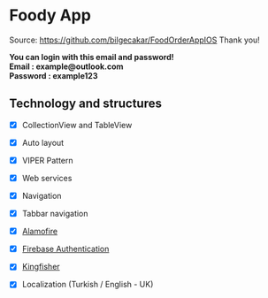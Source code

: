 # Foody App
Source: https://github.com/bilgecakar/FoodOrderAppIOS
Thank you!

<p><strong>You can login with this email and password!
  <br/>Email : example@outlook.com
  <br/> Password : example123  </strong></p>

## Technology and structures
- [x] CollectionView and TableView
- [x] Auto layout
- [x] VIPER Pattern
- [x] Web services
- [x] Navigation
- [x] Tabbar navigation
- [x] [Alamofire](https://github.com/Alamofire/Alamofire)
- [x] [Firebase Authentication](https://firebase.google.com/)
- [x] [Kingfisher](https://github.com/onevcat/Kingfisher)
- [x] Localization (Turkish / English - UK)

